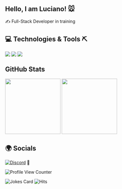 ## Hello, I am Luciano! 🐭

✍ Full-Stack Developer in training


## 💻 Technologies & Tools ⛏

<div>
  <img align="center" src="https://img.shields.io/badge/HTML5-E34F26?style=for-the-badge&logo=html5&logoColor=white">
  <img align="center" src="https://img.shields.io/badge/CSS3-1572B6?style=for-the-badge&logo=css3&logoColor=white">
  <img align="center" src="https://img.shields.io/badge/JavaScript-F7DF1E?style=for-the-badge&logo=javascript&logoColor=black">
  
</div>

## GitHub Stats

<div>
  <img height="180em"  src="https://github-readme-stats-sigma-five.vercel.app/api?username=lupesantos&show_icons=true&theme=radical">
  <img height="180em"  src="https://github-readme-stats.vercel.app/api/top-langs/?username=lupesantos&show_icons=true&theme=radical">
  
  
 </div>
 
 ## 🌍 Socials 
 
 [![Discord](https://img.shields.io/badge/Discord-7289DA?style=for-the-badge&logo=discord&logoColor=white
)](luciano#6442)
📌



![Profile View Counter](https://komarev.com/ghpvc/?username=lupesantos)


![Jokes Card](https://readme-jokes.vercel.app/api)
![Hits](https://hitcounter.pythonanywhere.com/count/tag.svg?url=https://github.com/lupesantos/Python)
